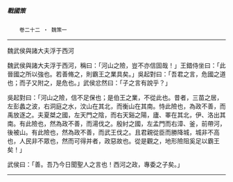 

##### 戰國策
　　`卷二十二 ‧ 魏策一`

* * *

魏武侯與諸大夫浮于西河

魏武侯與諸大夫浮于西河，稱曰：「河山之險，豈不亦信固哉！」王錯侍坐曰：「此晉國之所以強也。若善脩之，則霸王之業具矣。」吳起對曰：「吾君之言，危國之道也；而子又附之，是危也。」武侯忿然曰：「子之言有說乎？」

吳起對曰：「河山之險，信不足保也；是伯王之業，不從此也。昔者，三苗之居，左彭蠡之波，右洞庭之水，汶山在其北，而衡山在其南。恃此險也，為政不善，而禹放逐之。夫夏桀之國，左天門之陰，而右天谿之陽，廬、睪在其北，伊、洛出其南。有此險也，然為政不善，而湯伐之。殷紂之國，左孟門而右漳、釜，前帶河，後被山。有此險也，然為政不善，而武王伐之。且君親從臣而勝降城，城非不高也，人民非不眾也，然而可得并者，政惡故也。從是觀之，地形險阻奚足以霸王矣！」

武侯曰：「善。吾乃今日聞聖人之言也！西河之政，專委之子矣。」

* * *

